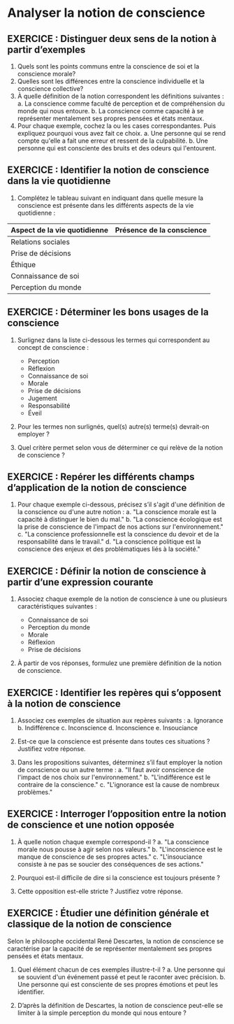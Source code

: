 # Analyser la notion de conscience

## EXERCICE : Distinguer deux sens de la notion à partir d’exemples
1. Quels sont les points communs entre la conscience de soi et la conscience morale?
2. Quelles sont les différences entre la conscience individuelle et la conscience collective?
3. À quelle définition de la notion correspondent les définitions suivantes : 
   a. La conscience comme faculté de perception et de compréhension du monde qui nous entoure.
   b. La conscience comme capacité à se représenter mentalement ses propres pensées et états mentaux.
4. Pour chaque exemple, cochez la ou les cases correspondantes. Puis expliquez pourquoi vous avez fait ce choix.
   a. Une personne qui se rend compte qu'elle a fait une erreur et ressent de la culpabilité.
   b. Une personne qui est consciente des bruits et des odeurs qui l'entourent.

## EXERCICE : Identifier la notion de conscience dans la vie quotidienne
1. Complétez le tableau suivant en indiquant dans quelle mesure la conscience est présente dans les différents aspects de la vie quotidienne :

| Aspect de la vie quotidienne | Présence de la conscience |
|-----------------------------|---------------------------|
| Relations sociales          |                           |
| Prise de décisions          |                           |
| Éthique                      |                           |
| Connaissance de soi         |                           |
| Perception du monde         |                           |

## EXERCICE : Déterminer les bons usages de la conscience
1. Surlignez dans la liste ci-dessous les termes qui correspondent au concept de conscience :
   - Perception
   - Réflexion
   - Connaissance de soi
   - Morale
   - Prise de décisions
   - Jugement
   - Responsabilité
   - Éveil

2. Pour les termes non surlignés, quel(s) autre(s) terme(s) devrait-on employer ?

3. Quel critère permet selon vous de déterminer ce qui relève de la notion de conscience ?

## EXERCICE : Repérer les différents champs d’application de la notion de conscience
1. Pour chaque exemple ci-dessous, précisez s’il s'agit d'une définition de la conscience ou d'une autre notion :
   a. "La conscience morale est la capacité à distinguer le bien du mal."
   b. "La conscience écologique est la prise de conscience de l'impact de nos actions sur l'environnement."
   c. "La conscience professionnelle est la conscience du devoir et de la responsabilité dans le travail."
   d. "La conscience politique est la conscience des enjeux et des problématiques liés à la société."

## EXERCICE : Définir la notion de conscience à partir d’une expression courante
1. Associez chaque exemple de la notion de conscience à une ou plusieurs caractéristiques suivantes :
   - Connaissance de soi
   - Perception du monde
   - Morale
   - Réflexion
   - Prise de décisions

2. À partir de vos réponses, formulez une première définition de la notion de conscience.

## EXERCICE : Identifier les repères qui s’opposent à la notion de conscience
1. Associez ces exemples de situation aux repères suivants :
   a. Ignorance
   b. Indifférence
   c. Inconscience
   d. Inconscience
   e. Insouciance

2. Est-ce que la conscience est présente dans toutes ces situations ? Justifiez votre réponse.

3. Dans les propositions suivantes, déterminez s’il faut employer la notion de conscience ou un autre terme :
   a. "Il faut avoir conscience de l'impact de nos choix sur l'environnement."
   b. "L'indifférence est le contraire de la conscience."
   c. "L'ignorance est la cause de nombreux problèmes."

## EXERCICE : Interroger l’opposition entre la notion de conscience et une notion opposée
1. À quelle notion chaque exemple correspond-il ?
   a. "La conscience morale nous pousse à agir selon nos valeurs."
   b. "L'inconscience est le manque de conscience de ses propres actes."
   c. "L'insouciance consiste à ne pas se soucier des conséquences de ses actions."

2. Pourquoi est-il difficile de dire si la conscience est toujours présente ?

3. Cette opposition est-elle stricte ? Justifiez votre réponse.

## EXERCICE : Étudier une définition générale et classique de la notion de conscience

Selon le philosophe occidental René Descartes, la notion de conscience se caractérise par la capacité de se représenter mentalement ses propres pensées et états mentaux. 

1. Quel élément chacun de ces exemples illustre-t-il ?
   a. Une personne qui se souvient d'un événement passé et peut le raconter avec précision.
   b. Une personne qui est consciente de ses propres émotions et peut les identifier.

2. D’après la définition de Descartes, la notion de conscience peut-elle se limiter à la simple perception du monde qui nous entoure ?